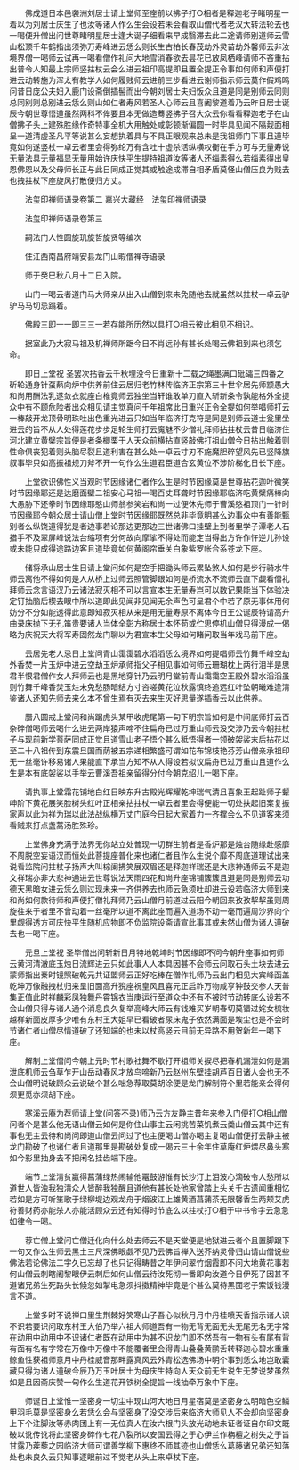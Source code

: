 <!-- { "loadSidebar": true } -->
　　佛成道日本邑袭洲刘居士请上堂师至座前以拂子打○相者是释迦老子睹明星一着以为刘居士庆生了也汝等诸人作么生会设若未会看取山僧代者老汉大转法轮去也一喝便升僧出问世尊睹明星居士逢大诞子细看来早成翳滞去此二途请师别道师云雪山松顶千年鹤指出须弥万寿峰进云恁么则长生古柏长春茂劫外灵苗劫外馨师云非汝境界僧一喝师云试再一喝看僧作礼问大地雪消春欲去昙花已放凤栖峰请师不吝重拈出普令人知最上宗师竖拄杖云会么进云祖印高提即且置全提正令事如何师和声便打进云动转施为浑太有教学人如何履贱师云进前三步看进云谢师指示师云莫作假鸡鸣问昔日庞公夫妇入鹿门设斋倒插髻而出今朝刘居士夫妇饭众且道是同是别师云同则总同别则总别进云恁么则山如仁者寿风若圣人心师云且喜阇黎道着乃云昨日居士诞辰今朝世尊悟道虽然两科不侔要且本无做造蓦竖拂子召大众云你看看释迦老子在山僧拂子头上建殊胜缘作奇特事全机大用触处咸彰顿渐偏圆一时毕具见闻不隔觌面相呈一道清虚圣凡平等说甚么妄想执着具与不具正眼观来总未是我祖师门下事且道毕竟如何遂竖杖一卓云者里会得弥纶万有含吐十虚杀活纵横权衡在手方可与无量寿说无量法具无量福显无量用始许庆快平生提持祖道汝等诸人还缁素得么若缁素得出皇恩佛恩以及父母师长正与此日同成正觉其或触途成滞自相矛盾莫怪山僧压良为贱去也拽拄杖下座旋风打散便归方丈。

　　法玺印禅师语录卷第二
嘉兴大藏经　法玺印禅师语录


　　法玺印禅师语录卷第三

　　嗣法门人性圆旋玑旋哲旋贤等编次

　　住江西南昌府靖安县龙门山暇僧禅寺语录

　　师于癸巳秋八月十二日入院。

　　山门一喝云者道门马大师亲从出入山僧到来未免随他去就虽然以拄杖一卓云驴驴马马切忌蹋着。

　　佛殿三即一一即三三一若存能所历然以具打○相云彼此相见不相识。

　　据室此乃大寂马祖及机禅师所踞今日不肖远孙有甚长处喝云佛祖到来也须乞命。

　　即日上堂祝
圣罢次拈香云千秋埋没今日重新十二载之绳墨满口砒礵三四番之斫轮通身针虿爇向炉中供养前住云居归老竹林传临济正宗第三十世伞居先师颛愚大和尚用酬法乳遂敛衣就座白椎竟师云独坐当轩谁敢单刀直入斩新条令孰能格外全提众中有不顾危险者出众相见请主觉真问千年祖席此日重兴正令全提如何举唱师打云一棒敲开龙顶骨明珠吐出色重光进云只如当年临济打克符是同是别师云道士瓮里坐进云的旨不从人处得莲花步步足轮生师打云魔魅不少僧礼拜师拈拄杖云昔日临济住河北建立黄檗宗旨便是者条楖栗于人天众前横拈直竖敲佛打祖山僧今日拈出触着则性命俱丧犯着则头脑尽裂且道利害在甚么处一卓云寸刃不施魔胆碎望风先已竖降旗叙事毕只如高振祖规刀斧不开一句作么生道君臣道合玄黄位不涉阶梯化日长下座。

　　上堂欲识佛性义当观时节因缘诸仁者作么生是时节因缘莫是世尊拈花迦叶微笑时节因缘耶还是达磨面壁二祖安心马祖一喝百丈耳聋时节因缘耶临济吃黄檗痛棒向大愚胁下还拳时节因缘耶憨山师翁参笑岩和尚一过便休先师于曹溪憨祖顶门一针时节因缘耶今朝众居士请山僧上堂时节因缘耶既然总非毕竟明甚么边事众中有善能甄别者么纵饶道得犹是者边事若论那边更那边三世诸佛口挂壁上到者里学子潭老人石措手不及翠屏峰说法台缩项有分何故向摩挲不得处而能定当得出方许作忤逆儿孙设或未能只成得途路边客且道毕竟如何黄阁帘垂关白象紫罗帐合系苍龙下座。

　　储将承山居士生日请上堂问如何是空手把锄头师云累坠煞人如何是步行骑水牛师云离他不得如何是人从桥上过师云照管脚跟如何是桥流水不流师云直下觑看僧礼拜师云念言语汉乃云诸法寂灭相不可以言宣本生无量寿岂可以数记果能当下体验决定钉抽脑后楔去眼中所以道即此见闻非见闻无余声色可呈君个中若了原无事体用何妨分不分如能透得此意即知寂灭相从来是用无量寿原不离体今日王公诞辰特请高升曲录床抛下无孔笛贵要诸人当体全彰方称居士本怀苟或伫思停机山僧只得漫成一偈略为庆祝天大将军寿固然龙门聊以为君宣本生父母如何睹问取当年戏马前下座。

　　云居先老人忌日上堂问青山霭霭碧水滔滔恁么境界如何提唱师云竹舞千峰空劫外香焚一片玉炉中进云空劫玉炉承师指父子相见事如何师云珊瑚枕上两行泪半是思君半恨君僧作女人拜师云也是黑地穿针乃云明月堂前青山霭霭空王殿外碧水滔滔虽则竹舞千峰香焚玉炷未免愁肠暗结方寸咨嗟黄花泣秋露慎终追远红叶坠朝曦难逢清鉴诸人还知先师去来么本不曾生焉有灭去来生灭好思量遂插香云以此供养。

　　腊八圆戒上堂问和尚踞虎头某甲收虎尾第一句下明宗旨如何是中间底师打云百杂碎僧喝师云喝什么进云两岸猿声啼不住扁舟已过万重山师云没交涉乃云今朝拄杖子与现前新学菩萨同成正觉且道雪山老子悟个甚么秪悟得者一领破袈裟末后拈花以至二十八祖传到东震旦国而荫被五宗递相繁盛可谓如花布锦枝艳芬芳山僧亲承祖印无一丝毫许移易诸人果能直下承当方知不从人得设若拟议扁舟已过万重山且道作么生是本有底袈裟以手举云曹溪吾祖亲留得分付今朝克绍儿一喝下座。

　　请执事上堂霜花铺地白红日映东升古殿光辉耀乾坤瑞气清且喜象王起趾师子颦呻阶下黄花展笑脸树头红叶正相亲拈拄杖一卓云者里会得便能一切处扶起旧案复振家声以此为祥为瑞以此法战纵横万丈门庭今日起大家着力一齐撑会么不见道客来须看贼来打点盏蒿汤胜殊珍。

　　上堂佛身充满于法界无你站立处普现一切群生前者是香炉那是烛台随缘赴感靡不周脱空妄语汉而恒处此菩提座普化来也诸仁者且作么生说个靡不周底道理试出来说看监院问拄杖子扬声大叫棕阑拂笑展双眉还是释迦祥瑞还是大悲神通师云不是迦文祥瑞亦非大悲神通进云世尊说法天雨四花和尚升座锦铺簇簇且道是同是别师云功德天黑暗女进云恁么则过现未来一齐供养去也师云急须吐却进云设若临济大师到来和尚如何款待师和声便打僧礼拜师乃云山僧月前道过云阳今朝回来孜孜挈挈虽则周旋往来于者里不曾动着一丝毫所以道不离此座而遍入道场不动一毫而遍周沙界向个里觑得透方可庆快平生随机应物即不负监院设斋请宣此事其或未然山僧为诸人道破去也一喝下座。

　　元旦上堂祝
圣毕僧出问斩新日月特地乾坤时节因缘即不问今朝升座事如何师云黄河清澈底玉烛日流辉进云只如此事人人本具因甚不会师云问取石头土块去进云蒙师指出秦时镜照破乾元共证盟师云正好吃棒在僧作礼师乃云出门相见大宾峰函盖乾坤万像融拽杖归来呈旧面高升猊座祝皇风且喜元正启祚万物咸亨钟鼓交参人天普集正值此时祥麟彩凤独舞丹霄锦衣当庚运行至道众中还有不被时节动转底么设若不会山僧只得与诸人通个消息良久复举高峰大师云有钱难买岁朝春切莫错过姹女梳妆越样新面皮厚多少唯有东村王大姐早已看破者尿床鬼子依然满面是埃尘也是不会时节诸仁者山僧尽情道破了还知端的也未以杖高竖云目前无异路不用贺新年一喝下座。

　　解制上堂僧问今朝上元时节村歌社舞不歇打开祖师关捩尽把春机漏泄如何是漏泄底机师云刍草乍开山岳动春风才放鸟啼新乃云赵州东壁挂胡芦百日诸人会也无不会山僧明说破顾众云说破个甚么咄急荐取莫胡涂便是龙门解制符个里若能亲会得何须更觅赤须胡下座。

　　寒溪云庵为荐师请上堂(问答不录)师乃云方友静主昔年来参入门便打○相山僧问者个是甚么他无语山僧云如何是你住山事主云闲挑苦菜饥煮云羹山僧云其中还有事也无主云待和尚问即道山僧云问过了也主便喝山僧亦喝主复喝山僧便打云静主被龙门勘破了也诸仁者且道那里是勘破处复成一偈云三十余年住草庵红炉煨尽鼻头寒如今影里抽身去不把闲名挂齿端下座。

　　端节上堂清贫赢得菖蒲绿热闹输他鼍鼓游惟有长沙汀上泪波心滴破令人愁所以道世人皆浊我独清众人皆醉我独醒且道他有甚长处他家曾踏上头关千古遗闻重相忆若如是方可听笙歌于绿柳堤边观龙舟于烟波江上雄黄酒菖蒲茶无限馨香生两颊艾虎符善财药亦能杀人亦能活顾众云还有知得时节底么以拄杖打○相于中书令字云急急如律令一喝。

　　荐亡僧上堂问亡僧迁化向什么处去师云不是天堂便是地狱进云者个且置脚跟下一句又作么生师云黑土三尺深佛眼觑不见乃云佛旨禅入送芥纳灵骨归山请山僧说些佛法若论佛法二字久已忘却了也只记得畴昔之年伊问翠竹烟霞即不问大地黄花事若何山僧云刺瞎阇黎眼伊云刺后如何山僧云待汝死彻一番即向汝道今日伊死了因甚不道诸兄弟生死路头长倏忽如掣电急须抖擞精神毕竟是个甚么莫待黑面老子索饭钱漫言不道。

　　上堂多时不说禅口里生荆棘好笑寒山子吾心似秋月月中丹桂喷天香指示诸人识不识若要识问取东村王大伯乃举六祖大师道吾有一物无背无面无头无尾无名无字常在动用中动用中不识诸仁者既在动用中为甚不识龙门即不然吾有一物有头有尾有背有面有名有字常在万像中万像中不能覆者里会得青山叠叠黄鹂舌转释迦心碧水重重鲸鱼性获祖师意月中丹桂威音那畔露真风云外青松选佛场中明个事到恁么地岂敢囊藏只得为诸人道破今辰乃万玉叶居士为母庆生特向人天众前无生说生无梦说梦虽然如是且因斋庆赞一句作么生道花开铁树全提旨一线抽牵万象中下座。

　　师诞日上堂惟一坚密身一切尘中现山河大地日月星宿莫是坚密身么明暗色空鳞甲羽毛莫是坚密身么若恁么会与坚密身了没交涉后来临济大师见人不会却向坚密身上下个注脚汝等赤肉团上有一无位真人在汝六根门头放光动地未证者证自尔印文既破以讹传讹将此坚密身碎作七花八裂所以安国云得之于心伊兰作栴檀之树失之于旨甘露乃蒺藜之园临济大师可谓善学柳下惠终不师其迹也山僧恁么葛藤诸兄弟还知落处也未良久云只知事逐眼前过不觉老从头上来卓杖下座。


